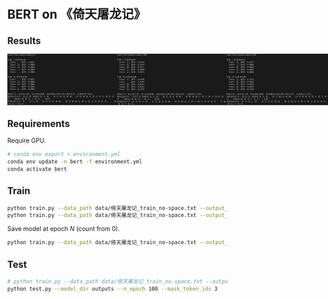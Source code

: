 # BERT on 《倚天屠龙记》

## Results
<div style="display:flex; justify-content:space-between;">
  <img src="Results/result_at_epoch_0.png" alt="Image 1" style="width:250px;">
  <img src="Results/result_at_epoch_100.png" alt="Image 2" style="width:250px;">
  <img src="Results/result_at_epoch_540.png" alt="Image 3" style="width:250px;">
</div>

## Requirements
Require GPU.
```bash
# conda env export > environment.yml
conda env update -n bert -f environment.yml
conda activate bert
```

## Train
```bash
python train.py --data_path data/倚天屠龙记_train_no-space.txt --output_dir outputs --batch_size 32
python train.py --data_path data/倚天屠龙记_train_no-space.txt --output_dir outputs --batch_size 32 --epochs 1000 --resume_from_epoch 9 --save_interval 10
```
Save model at epoch $N$ (count from 0).
```bash
python train.py --data_path data/倚天屠龙记_train_no-space.txt --output_dir outputs --epochs N+1 --resume_from_epoch N
```

## Test
```bash
# python train.py --data_path data/倚天屠龙记_train_no-space.txt --output_dir outputs --epochs 101 --resume_from_epoch 100
python test.py --model_dir outputs --n_epoch 100 --mask_token_ids 3
```